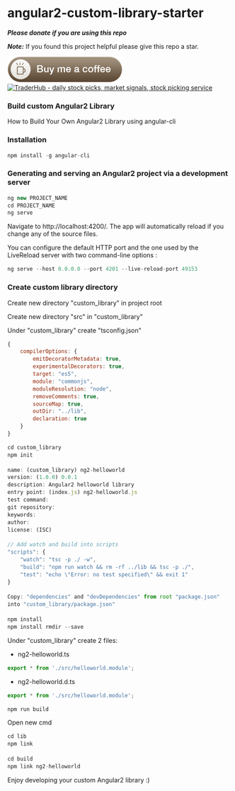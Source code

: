 # angular2-custom-library-starter

***Please donate if you are using this repo***

***Note:*** If you found this project helpful please give this repo a star.

<a href="https://www.paypal.com/cgi-bin/webscr?cmd=_s-xclick&hosted_button_id=C2HFZWSUPV47Q" target="_blank">
  <img src="https://raw.githubusercontent.com/Blah2014/phonegap-inmobi-plugin/gh-pages/images/BuymeaCoffee.png" border="0" name="submit" alt="PayPal - The safer, easier way to pay online!" />
</a>

<a href="http://traderhub.info" target="_blank">
  <img src="http://traderhub.info/images/AD.jpg" border="0" name="submit" alt="TraderHub - daily stock picks, market signals, stock picking service" />
</a>

### Build custom Angular2 Library

How to Build Your Own Angular2 Library using angular-cli

### Installation

```javascript
npm install -g angular-cli
```

### Generating and serving an Angular2 project via a development server

```javascript
ng new PROJECT_NAME
cd PROJECT_NAME
ng serve
```

Navigate to http://localhost:4200/. The app will automatically reload if you change any of the source files.

You can configure the default HTTP port and the one used by the LiveReload server with two command-line options :

```javascript
ng serve --host 0.0.0.0 --port 4201 --live-reload-port 49153
```

### Create custom library directory

Create new directory "custom_library" in project root

Create new directory "src" in "custom_library"

Under "custom_library" create "tsconfig.json"

```javascript
{
    compilerOptions: {
        emitDecoratorMetadata: true,
        experimentalDecorators: true,
        target: "es5",
        module: "commonjs",
        moduleResolution: "node",
        removeComments: true,
        sourceMap: true,
        outDir: "../lib",
        declaration: true
    }
}
```

```javascript
cd custom_library
npm init

name: (custom_library) ng2-helloworld
version: (1.0.0) 0.0.1
description: Angular2 helloworld library
entry point: (index.js) ng2-helloworld.js
test command:
git repository:
keywords:
author:
license: (ISC)

// Add watch and build into scripts
"scripts": {
    "watch": "tsc -p ./ -w",
    "build": "npm run watch && rm -rf ../lib && tsc -p ./",
    "test": "echo \"Error: no test specified\" && exit 1"
}

Copy: "dependencies" and "devDependencies" from root "package.json"
into "custom_library/package.json"

npm install
npm install rmdir --save
```

Under "custom_library" create 2 files:

* ng2-helloworld.ts
```javascript
export * from './src/helloworld.module';
```

* ng2-helloworld.d.ts
```javascript
export * from './src/helloworld.module';
```

```javascript
npm run build
```

Open new cmd

```javascript
cd lib
npm link 

cd build
npm link ng2-helloworld
```

Enjoy developing your custom Angular2 library :)
